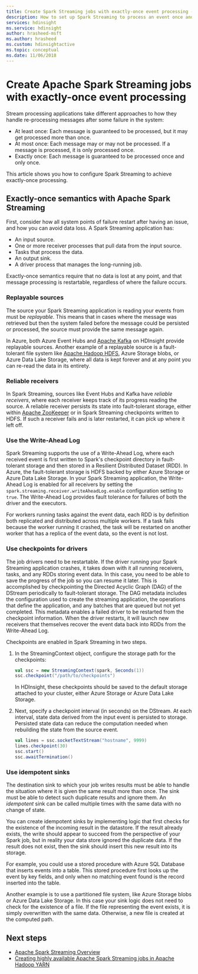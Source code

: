 ```yaml
---
title: Create Spark Streaming jobs with exactly-once event processing - Azure HDInsight
description: How to set up Spark Streaming to process an event once and only once.
services: hdinsight
ms.service: hdinsight
author: hrasheed-msft
ms.author: hrasheed
ms.custom: hdinsightactive
ms.topic: conceptual
ms.date: 11/06/2018
---
```

# Create Apache Spark Streaming jobs with exactly-once event processing

Stream processing applications take different approaches to how they handle re-processing messages after some failure in the system:

* At least once: Each message is guaranteed to be processed, but it may get processed more than once.
* At most once: Each message may or may not be processed. If a message is processed, it is only processed once.
* Exactly once: Each message is guaranteed to be processed once and only once.

This article shows you how to configure Spark Streaming to achieve exactly-once processing.

## Exactly-once semantics with Apache Spark Streaming

First, consider how all system points of failure restart after having an issue, and how you can avoid data loss. A Spark Streaming application has:

* An input source.
* One or more receiver processes that pull data from the input source.
* Tasks that process the data.
* An output sink.
* A driver process that manages the long-running job.

Exactly-once semantics require that no data is lost at any point, and that message processing is restartable, regardless of where the failure occurs.

### Replayable sources

The source your Spark Streaming application is reading your events from must be *replayable*. This means that in cases where the message was retrieved but then the system failed before the message could be persisted or processed, the source must provide the same message again.

In Azure, both Azure Event Hubs and [Apache Kafka](https://kafka.apache.org/) on HDInsight provide replayable sources. Another example of a replayable source is a fault-tolerant file system like [Apache Hadoop HDFS](https://hadoop.apache.org/docs/r1.2.1/hdfs_design.html), Azure Storage blobs, or Azure Data Lake Storage, where all data is kept forever and at any point you can re-read the data in its entirety.

### Reliable receivers

In Spark Streaming, sources like Event Hubs and Kafka have *reliable receivers*, where each receiver keeps track of its progress reading the source. A reliable receiver persists its state into fault-tolerant storage, either within [Apache ZooKeeper](https://zookeeper.apache.org/) or in Spark Streaming checkpoints written to HDFS. If such a receiver fails and is later restarted, it can pick up where it left off.

### Use the Write-Ahead Log

Spark Streaming supports the use of a Write-Ahead Log, where each received event is first written to Spark's checkpoint directory in fault-tolerant storage and then stored in a Resilient Distributed Dataset (RDD). In Azure, the fault-tolerant storage is HDFS backed by either Azure Storage or Azure Data Lake Storage. In your Spark Streaming application, the Write-Ahead Log is enabled for all receivers by setting the `spark.streaming.receiver.writeAheadLog.enable` configuration setting to `true`. The Write-Ahead Log provides fault tolerance for failures of both the driver and the executors.

For workers running tasks against the event data, each RDD is by definition both replicated and distributed across multiple workers. If a task fails because the worker running it crashed, the task will be restarted on another worker that has a replica of the event data, so the event is not lost.

### Use checkpoints for drivers

The job drivers need to be restartable. If the driver running your Spark Streaming application crashes, it takes down with it all running receivers, tasks, and any RDDs storing event data. In this case, you need to be able to save the progress of the job so you can resume it later. This is accomplished by checkpointing the Directed Acyclic Graph (DAG) of the DStream periodically to fault-tolerant storage. The DAG metadata includes the configuration used to create the streaming application, the operations that define the application, and any batches that are queued but not yet completed. This metadata enables a failed driver to be restarted from the checkpoint information. When the driver restarts, it will launch new receivers that themselves recover the event data back into RDDs from the Write-Ahead Log.

Checkpoints are enabled in Spark Streaming in two steps. 

1. In the StreamingContext object, configure the storage path for the checkpoints:

    ```Scala
    val ssc = new StreamingContext(spark, Seconds(1))
    ssc.checkpoint("/path/to/checkpoints")
    ```

    In HDInsight, these checkpoints should be saved to the default storage attached to your cluster, either Azure Storage or Azure Data Lake Storage.

2. Next, specify a checkpoint interval (in seconds) on the DStream. At each interval, state data derived from the input event is persisted to storage. Persisted state data can reduce the computation needed when rebuilding the state from the source event.

    ```Scala
    val lines = ssc.socketTextStream("hostname", 9999)
    lines.checkpoint(30)
    ssc.start()
    ssc.awaitTermination()
    ```

### Use idempotent sinks

The destination sink to which your job writes results must be able to handle the situation where it is given the same result more than once. The sink must be able to detect such duplicate results and ignore them. An *idempotent* sink can be called multiple times with the same data with no change of state.

You can create idempotent sinks by implementing logic that first checks for the existence of the incoming result in the datastore. If the result already exists, the write should appear to succeed from the perspective of your Spark job, but in reality your data store ignored the duplicate data. If the result does not exist, then the sink should insert this new result into its storage. 

For example, you could use a stored procedure with Azure SQL Database that inserts events into a table. This stored procedure first looks up the event by key fields, and only when no matching event found is the record inserted into the table.

Another example is to use a partitioned file system, like Azure Storage blobs or Azure Data Lake Storage. In this case your sink logic does not need to check for the existence of a file. If the file representing the event exists, it is simply overwritten with the same data. Otherwise, a new file is created at the computed path.

## Next steps

* [Apache Spark Streaming Overview](apache-spark-streaming-overview.md)
* [Creating highly available Apache Spark Streaming jobs in Apache Hadoop YARN](apache-spark-streaming-high-availability.md)
